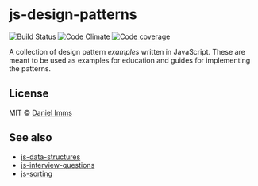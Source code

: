 # js-design-patterns

[![Build Status](http://img.shields.io/travis/GrowingWithTheWeb/js-design-patterns.svg?style=flat)](http://travis-ci.org/GrowingWithTheWeb/js-design-patterns)
[![Code Climate](http://img.shields.io/codeclimate/github/GrowingWithTheWeb/js-design-patterns.svg?style=flat)](https://codeclimate.com/github/GrowingWithTheWeb/js-design-patterns)
[![Code coverage](http://img.shields.io/codeclimate/coverage/github/GrowingWithTheWeb/js-design-patterns.svg?style=flat)](https://codeclimate.com/github/GrowingWithTheWeb/js-design-patterns)

A collection of design pattern *examples* written in JavaScript. These are meant to be used as examples for education and guides for implementing the patterns.



## License

MIT © [Daniel Imms](http://www.growingwiththeweb.com)



## See also

* [js-data-structures](https://github.com/GrowingWithTheWeb/js-data-structures)
* [js-interview-questions](https://github.com/GrowingWithTheWeb/js-interview-questions)
* [js-sorting](https://github.com/GrowingWithTheWeb/js-sorting)

